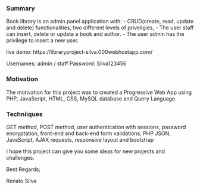 <h3>Summary</h3>
<p>Book library is an admin panel application with:
  - CRUD(create, read, update and delete) functionalities, two different levels of priveligies, 
  - The user staff can insert, delete or update a book and author.
  - The user admin has the privilege to insert a new user.
  
  <p>live demo: https://libraryproject-silva.000webhostapp.com/</p>
  <p>Usernames: admin / staff  Password: Silva123456</p>

<h3>Motivation</h3>
<p>The motivation for this project was to created a Progressive Web App using PHP, JavaScript, HTML, CSS, MySQL database and Query Language.</p>
<h3>Techniiques</h3> 
<p>GET method, POST method, user authentication with sessions, password encryptation, front-end and back-end form validations, PHP JSON, JavaScript, AJAX requests, responsive layout and bootstrap</p>

<p>I hope this project can give you some ideas for new projects and challenges.</p>

Best Regards;

<p>Renato Silva</p>

